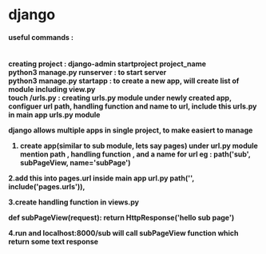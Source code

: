 # django


 <h4> useful commands :<h4> <br>
 creating project : django-admin startproject project_name <br>
 python3 manage.py runserver : to start server <br>
 python3 manage.py startapp <appname> : to create a new app, will create list of module including view.py <br>
 touch <appname>/urls.py : creating urls.py module under newly created app, configuer url path, handling function and name to url,
                            include this urls.py in main app urls.py module
  
  


django allows multiple apps in single project, to make easiert to manage
1. create app(similar to sub module, lets say pages)
   under url.py module
   mention path , handling function , and a name for url
    eg :  path('sub', subPageView, name='subPage') 

2.add this into pages.url inside main app url.py
      path('', include('pages.urls')),
      
      
3.create handling function in views.py

def subPageView(request):
    return HttpResponse('hello sub page')
    
    
4.run and localhost:8000/sub will call subPageView function which return some text response
